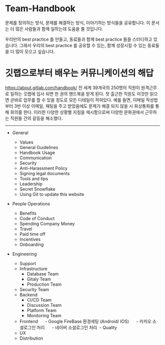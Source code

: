 # Team-Handbook
문제를 정의하는 방식, 문제를 해결하는 방식, 이야기하는 방식들을 공유합니다.
이 문서는 더 많은 사람들과 함께 일하는데 도움을 줄 것입니다.

우리만의 best practice 를 만들고, 동료들과 함께 best practice 들을 스터디하고 있습니다.
그래서 우리의 best practice 를 공유할 수 있는, 함께 성장시킬 수 있는 동료들을 더 많이 모으고 싶습니다.

# 깃랩으로부터 배우는 커뮤니케이션의 해답
https://about.gitlab.com/handbook/ 
전 세계 39개국의 250명의 직원이 원격근무로 일하는 깃랩에 입사 되면 한 권의 핸드북을 받게 된다. 첫 출근한 직원도 이것만 읽으면 곧바로 업무를 할 수 있을 정도로 모든 디테일이 적혀있다. 예를 들면, 이메일 작성법부터 3번 이상 이메일, 채팅을 주고 받았음에도 문제가 해결 되지 않을 시 화상통화를 통해 회의를 한다. 이러한 다양한 상황별 지침을 제시함으로써 다양한 문화권에서 근무하는 직원들 간의 갈등을 해소했다.

--------

- General
  - Values
  - General Guidelines
  - Handbook Usage
  - Communication
  - Security
  - Anti-Harassment Policy
  - Signing legal documents
  - Tools and tips
  - Leadership
  - Secret Snowflake
  - Using Git to update this website
  
- People Operations
  - Benefits
  - Code of Conduct
  - Spending Company Money
  - Travel
  - Paid time off
  - Incentives
  - Onboarding

- Engineering
  - Support
  - Infrastructure
    - Database Team
    - Gitaly Team
    - Production Team
  - Security Team
  - Backend
    - CI/CD Team
    - Discussion Team
    - Platform Team
    - Monitoring Team
  - Frontend
      - Google FireBase 환경세팅 (Android/ IOS)
      - 카카오 소셜로그인 처리
      - 네이버 소셜로그인 처리
  - Quality
  - UX
  - Distribution

